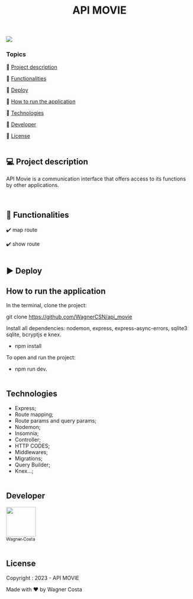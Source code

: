 <h1 align="center">API MOVIE</h1> 

<p><br/><br/>
   <img src="http://img.shields.io/static/v1?label=STATUS&message=CONCLUIDO&color=GREEN&style=for-the-badge"/>
</p>

### Topics 

:small_blue_diamond: [Project description](#-project-description)

:small_blue_diamond: [Functionalities](#-functionalities)

:small_blue_diamond: [Deploy](#arrow_forward-deploy)

:small_blue_diamond: [How to run the application](#how-to-run-the-application)

:small_blue_diamond: [Technologies](#technologies)

:small_blue_diamond: [Developer](#developer)

:small_blue_diamond: [License](#license)<br/><br/>


## 💻 Project description

<p align="justify">
  
API Movie is a communication interface that offers access to its functions by other applications.
</p><br/>

## 🔨 Functionalities

:heavy_check_mark: map route  

:heavy_check_mark: show route <br/><br/>

## :arrow_forward: Deploy  

## How to run the application  

In the terminal, clone the project: 

git clone https://github.com/WagnerCSN/api_movie

Install all dependencies: nodemon, express, express-async-errors, sqlite3 sqlite, bcryptjs e knex.

- npm install

To open and run the project:

- npm run dev.<br/><br/>

## Technologies 

- Express;
- Route mapping;
- Route params and query params;
- Nodemon;
- Insomnia;
- Controller;
- HTTP CODES;
- Middlewares;
- Migrations;
- Query Builder;
- Knex...;<br/><br/>


## Developer 

 [<img src="https://www.github.com/WagnerCSN.png" width=80><br><sub>Wagner Costa</sub>](https://github.com/WagnerCSN) <br/><br/>

## License 

Copyright : 2023 - API MOVIE

Made with ❤️ by Wagner Costa

